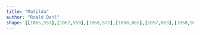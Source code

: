 ```yaml
---
title: "Matilda"
author: "Roald Dahl"
shape: [[1065,557],[1062,559],[1060,571],[1060,865],[1057,883],[1058,984],[1056,993],[1057,1023],[1055,1080],[1056,1106],[1054,1162],[1054,1246],[1049,1433],[1049,1481],[1053,1489],[1063,1492],[1118,1492],[1123,1490],[1125,1486],[1127,1337],[1130,1249],[1129,1228],[1133,1005],[1132,950],[1134,934],[1133,921],[1135,896],[1134,813],[1138,570],[1136,562],[1131,560],[1082,559],[1075,557]]
---
```

